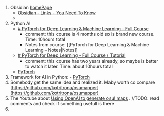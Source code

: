 1. Obsidian [homePage](https://obsidian.md/ )
	 - [Obsidian - Links - You Need To Know](https://www.youtube.com/watch?v=dmnVml_jbsQ)
	 - 
2. Python AI
	- [# PyTorch for Deep Learning & Machine Learning – Full Course](https://www.youtube.com/watch?v=V_xro1bcAuA) 
		- comment: this course is 4 months old so is brand new course. Time: 10hours total
		- Notes from course: [[PyTorch for Deep Learning & Machine Learning – Notes|Notes]]
	- [# PyTorch for Deep Learning - Full Course / Tutorial](https://www.youtube.com/watch?v=GIsg-ZUy0MY)
		- comment: this course has two years already, so maybe is better to watch it later. Time: about 10hours total
	- [PyTorch](https://pytorch.org/)
3. Framework for AI in Python: - [PyTorch](https://pytorch.org/)
4. Somebody get the same idea and realized it. Maby worth co compare [https://github.com/kotritrona/osumapper](https://github.com/kotritrona/osumapper) 
5. The Youtube about  [Using OpenAI to generate osu! maps](https://www.youtube.com/watch?v=9c8V368CbLU) . //TODO: read comments and check if something usefull is there
6. 